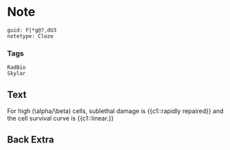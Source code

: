 # Note
```
guid: F|*g@?,dU3
notetype: Cloze
```

### Tags
```
RadBio
Skylar
```

## Text
For high \(\alpha/\beta\) cells, sublethal damage is {{c1::rapidly repaired}} and the cell survival curve is {{c1::linear.}}

## Back Extra

